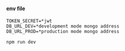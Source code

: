 #### env file

```
TOKEN_SECRET=*jwt
DB_URL_DEV=*development mode mongo address
DB_URL_PROD=*production mode mongo address

```

```
npm run dev
```
